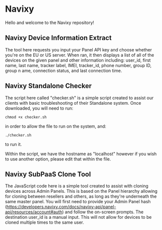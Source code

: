 # Navixy
Hello and welcome to the Navixy repository! 

## Navixy Device Information Extract 
The tool here requests you input your Panel API key and choose whether you're on the EU or US server. When ran, it then displays a list of all of the devices on the given panel and other information including:
user_id, first name, last name, tracker label, IMEI, tracker_id, phone number, group ID, group n ame, connection status, and last connection time. 

## Navixy Standalone Checker
The script here called "checker.sh" is a simple script created to assist our clients with basic troubleshooting of their Standalone system. Once downloaded, you will need to run:
```
chmod +x checker.sh

```
in order to allow the file to run on the system, and:
```
./checker.sh
```
to run it. 

Within the script, we have the hostname as "localhost" however if you wish to use another option, please edit that within the file. 


## Navixy SubPaaS Clone Tool
The JavaScript code here is a simple tool created to assist with cloning devices across Admin Panels. This is based on the Panel hierarchy allowing for cloning between resellers and others, as long as they're underneath the same master panel. You will first need to provide your Admin Panel hash (https://developers.navixy.com/docs/navixy-api/panel-api/resources/account#auth) and follow the on-screen prompts. The destination user_id is a manual input. This will not allow for devices to be cloned multiple times to the same user. 
